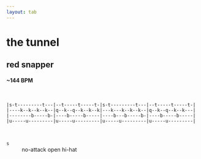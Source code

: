 ```yaml
---
layout: tab
---
```


# the tunnel
## red snapper

#### ~144 BPM

<br/>

```
|s-t---------t---|--t-----t-----t-|s-t---------t---|--t-----t-----t-|
|----k--k--k--k--|q--k--q--k--k--k|---k---k--k--k--|q--k--q--k--k---|
|--------b-----b-|----b-----b-----|----b---b-----b-|----b-----b-----|
|u-----u---------|u-----u---------|u-----u---------|u-----u---------|
```

<br/>
                                               
<dl>
    <dt><code>s</code></dt><dd>no-attack open hi-hat</dd>
</dl>

